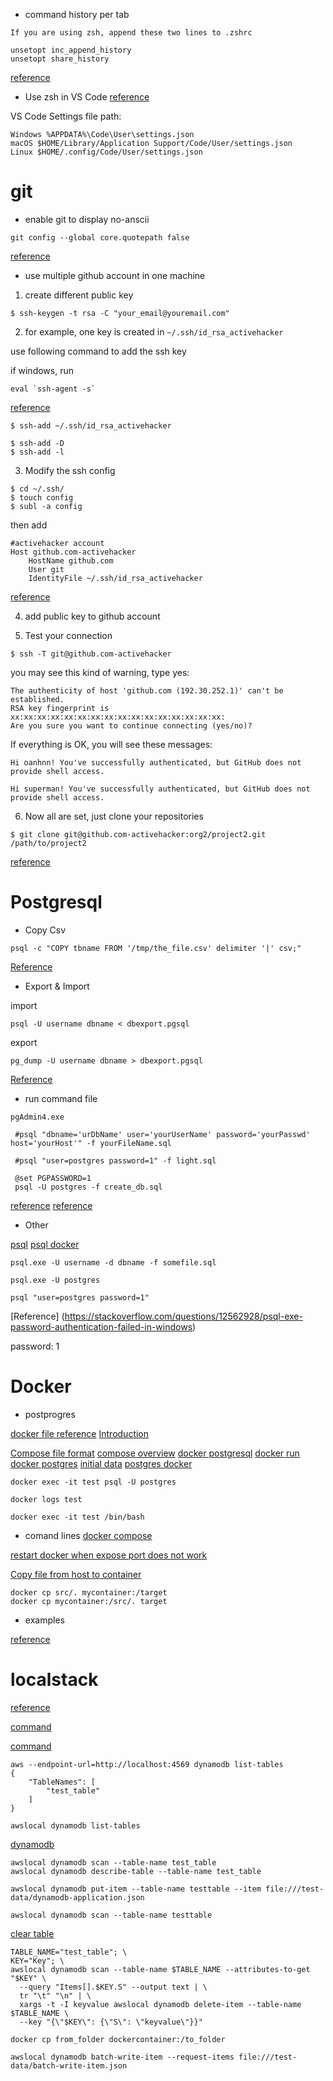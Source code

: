 - command history per tab  
```
If you are using zsh, append these two lines to .zshrc

unsetopt inc_append_history
unsetopt share_history
```
[reference](https://superuser.com/questions/1245273/iterm2-version-3-individual-history-per-tab)  

- Use zsh in VS Code
[reference](https://medium.com/@ozzievee/configuring-vs-code-integrated-terminal-to-use-oh-my-zsh-f545de1545c1)  

VS Code Settings file path:  
```
Windows %APPDATA%\Code\User\settings.json
macOS $HOME/Library/Application Support/Code/User/settings.json
Linux $HOME/.config/Code/User/settings.json
```

# git
- enable git to display no-anscii

```
git config --global core.quotepath false
```
[reference](https://stackoverflow.com/questions/4144417/how-to-handle-asian-characters-in-file-names-in-git-on-os-x)

- use multiple github account in one machine

1. create different public key

```
$ ssh-keygen -t rsa -C "your_email@youremail.com"
```

2. for example, one key is created in `~/.ssh/id_rsa_activehacker`

use following command to add the ssh key

if windows, run
```
eval `ssh-agent -s`
```
[reference](https://stackoverflow.com/questions/17846529/could-not-open-a-connection-to-your-authentication-agent)

```
$ ssh-add ~/.ssh/id_rsa_activehacker

$ ssh-add -D
$ ssh-add -l
```

3. Modify the ssh config

```
$ cd ~/.ssh/
$ touch config
$ subl -a config
```

then add

```
#activehacker account
Host github.com-activehacker
	HostName github.com
	User git
	IdentityFile ~/.ssh/id_rsa_activehacker
```
[reference](https://gist.github.com/jexchan/2351996)

4. add public key to github account

5. Test your connection

```
$ ssh -T git@github.com-activehacker
```

you may see this kind of warning, type yes:

```
The authenticity of host 'github.com (192.30.252.1)' can't be established.
RSA key fingerprint is xx:xx:xx:xx:xx:xx:xx:xx:xx:xx:xx:xx:xx:xx:xx:xx:
Are you sure you want to continue connecting (yes/no)?
```

If everything is OK, you will see these messages:

```
Hi oanhnn! You've successfully authenticated, but GitHub does not provide shell access.
```
```
Hi superman! You've successfully authenticated, but GitHub does not provide shell access.
```

6. Now all are set, just clone your repositories

```
$ git clone git@github.com-activehacker:org2/project2.git /path/to/project2
```

[reference](https://gist.github.com/oanhnn/80a89405ab9023894df7)


# Postgresql
- Copy Csv
```
psql -c "COPY tbname FROM '/tmp/the_file.csv' delimiter '|' csv;"
```
[Reference](https://stackoverflow.com/questions/28602647/postgresql-csv-import-from-command-line)

- Export & Import

import

```
psql -U username dbname < dbexport.pgsql
```

export
```
pg_dump -U username dbname > dbexport.pgsql
```

[Reference](https://www.a2hosting.com/kb/developer-corner/postgresql/import-and-export-a-postgresql-database#Method-1.3A-Use-the-psql-program)


- run command file

```
pgAdmin4.exe
```

```
 #psql "dbname='urDbName' user='yourUserName' password='yourPasswd' host='yourHost'" -f yourFileName.sql

 #psql "user=postgres password=1" -f light.sql

 @set PGPASSWORD=1
 psql -U postgres -f create_db.sql
```
[reference](https://stackoverflow.com/questions/9736085/run-a-postgresql-sql-file-using-command-line-arguments)
[reference](https://gist.github.com/Kartones/dd3ff5ec5ea238d4c546)

- Other

[psql](http://postgresguide.com/utilities/psql.html)
[psql docker](https://hub.docker.com/_/postgres)

```
psql.exe -U username -d dbname -f somefile.sql

psql.exe -U postgres

psql "user=postgres password=1"
```
[Reference] (https://stackoverflow.com/questions/12562928/psql-exe-password-authentication-failed-in-windows)

password: 1


# Docker
- postprogres

[docker file reference](https://docs.docker.com/engine/reference/builder/)
[Introduction](https://hackernoon.com/practical-introduction-to-docker-compose-d34e79c4c2b6)

[Compose file format](https://docs.docker.com/compose/compose-file/)
[compose overview](https://docs.docker.com/compose/overview/)
[docker postgresql](https://docs.gradle.org/current/dsl/index.html)
[docker run](https://docs.docker.com/engine/reference/commandline/run/)
[docker postgres](https://docs.docker.com/samples/library/postgres/)
[initial data](https://stackoverflow.com/questions/34751814/build-postgres-docker-container-with-initial-schema)
[postgres docker](https://hub.docker.com/_/postgres/)

```
docker exec -it test psql -U postgres

docker logs test

docker exec -it test /bin/bash
```
- comand lines
[docker compose](https://docs.docker.com/compose/reference/overview/)

[restart docker when expose port does not work](https://stackoverflow.com/questions/40668908/running-docker-for-windows-error-when-exposing-ports/49564445#49564445)

[Copy file from host to container](https://stackoverflow.com/questions/22907231/copying-files-from-host-to-docker-container)
```
docker cp src/. mycontainer:/target
docker cp mycontainer:/src/. target
```

- examples

[reference](https://github.com/DanWahlin/AspNetCorePostgreSQLDockerApp)


# localstack

[reference](https://github.com/localstack/localstack)

[command](https://gist.github.com/abdul/acdfd0130d1f99ce737a4afe02875e98)

[command](https://lobster1234.github.io/2017/04/05/working-with-localstack-command-line/)
```
aws --endpoint-url=http://localhost:4569 dynamodb list-tables
{
    "TableNames": [
        "test_table"
    ]
}

awslocal dynamodb list-tables
```

[dynamodb](https://docs.aws.amazon.com/cli/latest/reference/dynamodb/index.html)

```
awslocal dynamodb scan --table-name test_table
awslocal dynamodb describe-table --table-name test_table
```

```
awslocal dynamodb put-item --table-name testtable --item file:///test-data/dynamodb-application.json

awslocal dynamodb scan --table-name testtable
```

[clear table](https://gist.github.com/pushplay/d2cac7ca1a10a5a49f6947a02657a23a)
```
TABLE_NAME="test_table"; \
KEY="Key"; \
awslocal dynamodb scan --table-name $TABLE_NAME --attributes-to-get "$KEY" \
  --query "Items[].$KEY.S" --output text | \
  tr "\t" "\n" | \
  xargs -t -I keyvalue awslocal dynamodb delete-item --table-name $TABLE_NAME \
  --key "{\"$KEY\": {\"S\": \"keyvalue\"}}"
```


```
docker cp from_folder dockercontainer:/to_folder

awslocal dynamodb batch-write-item --request-items file:///test-data/batch-write-item.json
```
